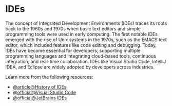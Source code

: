# IDEs

The concept of Integrated Development Environments (IDEs) traces its roots back to the 1960s and 1970s when basic text editors and simple programming tools were used in early computing. The first notable IDEs emerged with the rise of Unix systems in the 1970s, such as the EMACS text editor, which included features like code editing and debugging. Today, IDEs have become essential for developers, supporting multiple programming languages and integrating cloud-based tools, continuous integration, and real-time collaboration. IDEs like Visual Studio Code, IntelliJ IDEA, and Eclipse are widely adopted by developers across industries.

Learn more from the following resources:

- [@article@History of IDEs](https://multiqos.com/blogs/guide-to-integrated-development-environment/#:~:text=While%20TurboPascal%20may%20have%20popularized,significant%20popularity%20in%20the%201980s.)
- [@official@Visual Studio Code](https://code.visualstudio.com/)
- [@official@JetBrains IDEs](https://www.jetbrains.com/)
